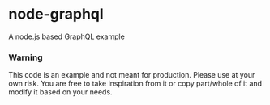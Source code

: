 # node-graphql
A node.js based GraphQL example

### Warning
This code is an example and not meant for production. Please use at your own risk. You are free to take inspiration from it or copy part/whole of it and modify it based on your needs.
